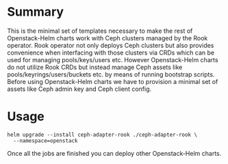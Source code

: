 # Summary
This is the minimal set of templates necessary to make the rest
of Openstack-Helm charts work with Ceph clusters managed by the
Rook operator. Rook operator not only deploys Ceph clusters but
also provides convenience when interfacing with those clusters
via CRDs which can be used for managing pools/keys/users etc.
However Openstack-Helm charts do not utilize Rook CRDs but instead
manage Ceph assets like pools/keyrings/users/buckets etc. by means
of running bootstrap scripts. Before using Openstack-Helm charts we
have to provision a minimal set of assets like Ceph admin key and
Ceph client config.

# Usage
```
helm upgrade --install ceph-adapter-rook ./ceph-adapter-rook \
  --namespace=openstack
```

Once all the jobs are finished you can deploy other Openstack-Helm charts.
